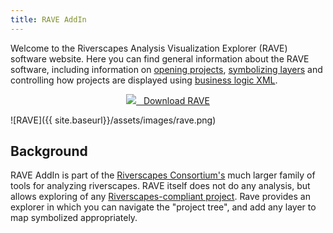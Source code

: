 ```yaml
---
title: RAVE AddIn
---
```


Welcome to the Riverscapes Analysis Visualization Explorer (RAVE) software website. Here you can find general information about the RAVE software, including information on [opening projects](open-project.html), [symbolizing layers](symbology.html) and controlling how projects are displayed using [business logic XML](business-logic.html).

<div style="text-align:center">
<a class="button large" href="https://github.com/Riverscapes/RaveAddIn/releases/latest">
        <img src="{{site.baseurl}}/assets/images/RiverscapesLogo_x16.png">
        &nbsp;&nbsp;Download RAVE</a>
</div>

![RAVE]({{ site.baseurl}}/assets/images/rave.png)

## Background

RAVE AddIn is part of the [Riverscapes Consortium's](http://riverscapes.xyz) much larger family of tools for analyzing riverscapes. RAVE itself does not do any analysis, but allows exploring of any [Riverscapes-compliant project](https://riverscapes.github.io/riverscapes-website/Technical_Reference/Documentation_Standards/Riverscapes_Projects/). Rave provides an explorer in which you can navigate the "project tree", and add any layer to map symbolized appropriately. 
